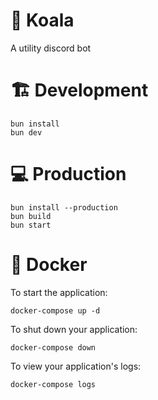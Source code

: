 # 🐨 Koala

A utility discord bot

# 🏗 Development

```
bun install
bun dev
```

# 💻 Production

```
bun install --production
bun build
bun start
```

# 🐋 Docker

To start the application:

```
docker-compose up -d
```

To shut down your application:

```
docker-compose down
```

To view your application's logs:

```
docker-compose logs
```
